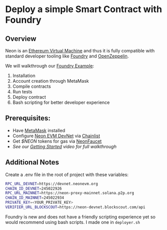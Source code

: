 # Deploy a simple Smart Contract with Foundry

## Overview

Neon is an [Ethereum Virtual Machine](https://ethereum.org/en/developers/docs/evm/) and thus it is fully compatible with standard developer tooling like [Foundry](https://getfoundry.sh) and [OpenZeppelin](https://www.openzeppelin.com).

We will walkthrough our [Foundry Example](https://github.com/neonlabsorg/neon-tutorials/tree/main/foundry):

1. Installation
2. Account creation through MetaMask
3. Compile contracts
4. Run tests
5. Deploy contract
6. Bash scripting for better developer experience

## Prerequisites:

- Have [MetaMask](https://metamask.io) installed
- Configure [Neon EVM DevNet](https://chainlist.org/chain/245022926) via [Chainlist](https://chainlist.org)
- Get _$NEON_ tokens for gas via [NeonFaucet](https://neonfaucet.org)
- _See our [Getting Started](https://www.youtube.com/watch?v=1DXnlJsNqX4) video for full walkthrough_

## Additional Notes

Create a .env file in the root of project with these variables:

```sh
RPC_URL_DEVNET=https://devnet.neonevm.org
CHAIN_ID_DEVNET=245022926
RPC_URL_MAINNET=https://neon-proxy-mainnet.solana.p2p.org
CHAIN_ID_MAINNET=245022934
PRIVATE_KEY=<YOUR_PRIVATE_KEY>
VERIFIER_URL_BLOCKSCOUT=https://neon-devnet.blockscout.com/api
```

Foundry is new and does not have a friendly scripting experience yet so would recommend using bash scripts. I made one in `deployer.sh`
